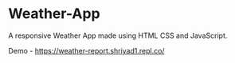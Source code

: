 # Weather-App
A responsive Weather App made using HTML CSS and JavaScript.

Demo - https://weather-report.shriyad1.repl.co/
